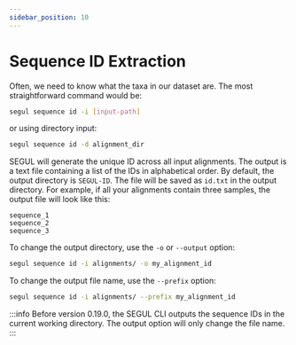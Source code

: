 ```yaml
---
sidebar_position: 10
---
```


# Sequence ID Extraction

Often, we need to know what the taxa in our dataset are. The most straightforward command would be:

```bash
segul sequence id -i [input-path]
```

or using directory input:

```bash
segul sequence id -d alignment_dir
```

SEGUL will generate the unique ID across all input alignments. The output is a text file containing a list of the IDs in alphabetical order. By default, the output directory is `SEGUL-ID`. The file will be saved as `id.txt` in the output directory. For example, if all your alignments contain three samples, the output file will look like this:

```Text
sequence_1
sequence_2
sequence_3
```

To change the output directory, use the `-o` or `--output` option:

```Bash
segul sequence id -i alignments/ -o my_alignment_id
```

To change the output file name, use the `--prefix` option:

```Bash
segul sequence id -i alignments/ --prefix my_alignment_id
```

:::info
Before version 0.19.0, the SEGUL CLI outputs the sequence IDs in the current working directory. The output option will only change the file name.
:::
